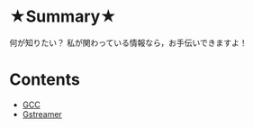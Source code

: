 # ★Summary★
何が知りたい？
私が関わっている情報なら，お手伝いできますよ！

# Contents
- [GCC](./GCC.md)
- [Gstreamer](./Gstreamer.md)
